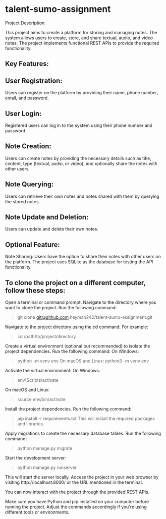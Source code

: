 # talent-sumo-assignment

Project Description:

This project aims to create a platform for storing and managing notes. The system allows users to create, store, and share textual, audio, and video notes. The project implements functional REST APIs to provide the required functionality.

## Key Features:

## User Registration: 
Users can register on the platform by providing their name, phone number, email, and password.
## User Login:
Registered users can log in to the system using their phone number and password.
## Note Creation: 
Users can create notes by providing the necessary details such as title, content, type (textual, audio, or video), and optionally share the notes with other users.
## Note Querying: 
Users can retrieve their own notes and notes shared with them by querying the stored notes.
## Note Update and Deletion: 
Users can update and delete their own notes.
## Optional Feature:

Note Sharing: Users have the option to share their notes with other users on the platform.
The project uses SQLite as the database for testing the API functionality.

## To clone the project on a different computer, follow these steps:

Open a terminal or command prompt.
Navigate to the directory where you want to clone the project.
Run the following command:
> git clone git@github.com:heyman242/talent-sumo-assignment.git

Navigate to the project directory using the cd command. For example:

> cd /path/to/project/directory

Create a virtual environment (optional but recommended) to isolate the project dependencies.
Run the following command:
On Windows: 
> python -m venv env
On macOS and Linux:
> python3 -m venv env

Activate the virtual environment:
On Windows: 
> env\Scripts\activate

On macOS and Linux: 
> source env/bin/activate

Install the project dependencies. 
Run the following command:

> pip install -r requirements.txt
This will install the required packages and libraries.

Apply migrations to create the necessary database tables. Run the following command:

> python manage.py migrate

Start the development server:

> python manage.py runserver

This will start the server locally.
Access the project in your web browser by visiting http://localhost:8000/ or the URL mentioned in the terminal.

You can now interact with the project through the provided REST APIs.

Make sure you have Python and pip installed on your computer before running the project. Adjust the commands accordingly if you're using different tools or environments.
